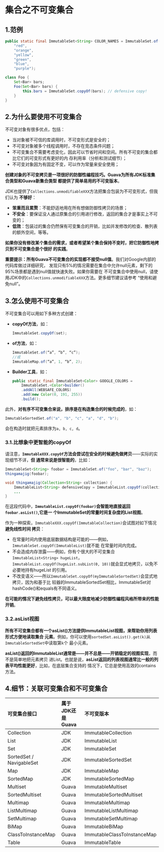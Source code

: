 集合之不可变集合
================================================================================
## 1.范例
```java
public static final ImmutableSet<String> COLOR_NAMES = ImmutableSet.of(
    "red",
    "orange",
    "yellow",
    "green",
    "blue",
    "purple");

class Foo {
    Set<Bar> bars;
    Foo(Set<Bar> bars) {
        this.bars = ImmutableSet.copyOf(bars); // defensive copy!
    }
}
```

## 2.为什么要使用不可变集合
不可变对象有很多优点，包括：
+ 当对象被不可信的库调用时，不可变形式是安全的；
+ 不可变对象被多个线程调用时，不存在竞态条件问题；
+ 不可变集合不需要考虑变化，因此可以节省时间和空间。所有不可变的集合都比它们的可变形式有更好的内
存利用率（分析和测试细节）；
+ 不可变对象因为有固定不变，可以作为常量来安全使用；

**创建对象的不可变拷贝是一项很好的防御性编程技巧。Guava为所有JDK标准集合类型和Guava新集合类型
都提供了简单易用的不可变版本**。

JDK也提供了`Collections.unmodifiableXXX`方法把集合包装为不可变形式，但我们认为 **不够好**：
+ **笨重而且累赘**：不能舒适地用在所有想做防御性拷贝的场景；
+ **不安全**：要保证没人通过原集合的引用进行修改，返回的集合才是事实上不可变的；
+ **低效**：包装过的集合仍然保有可变集合的开销，比如并发修改的检查、散列表的额外空间，等等。

**如果你没有修改某个集合的需求，或者希望某个集合保持不变时，把它防御性地拷贝到不可变集合是个很好
的实践**。

**重要提示：所有Guava不可变集合的实现都不接受null值**。我们对Google内部的代码库做过详细研究，
发现只有5%的情况需要在集合中允许null元素，剩下的95%场景都是遇到null值就快速失败。如果你需要在
不可变集合中使用null，请使用JDK中的`Collections.unmodifiableXXX`方法。更多细节建议请参考
“使用和避免null”。

## 3.怎么使用不可变集合
不可变集合可以用如下多种方式创建：
+ **copyOf方法**，如：
  ```java
  ImmutableSet.copyOf(set);
  ```
+ **of方法**，如：
  ```java
  ImmutableSet.of(“a”, “b”, “c”);
  //或
  ImmutableMap.of(“a”, 1, “b”, 2);
  ```
+ **Builder工具**，如：
  ```java
  public static final ImmutableSet<Color> GOOGLE_COLORS =
      ImmutableSet.<Color>builder()
      .addAll(WEBSAFE_COLORS)
      .add(new Color(0, 191, 255))
      .build();
  ```

此外，**对有序不可变集合来说，排序是在构造集合的时候完成的**，如：
```java
ImmutableSortedSet.of("a", "b", "c", "a", "d", "b");
```
会在构造时就把元素排序为`a, b, c, d`。

### 3.1.比想象中更智能的copyOf
请注意，**`ImmutableXXX.copyOf`方法会尝试在安全的时候避免做拷贝**——实际的实现细节不详，**但
通常来说是很智能的**，比如：
```java
ImmutableSet<String> foobar = ImmutableSet.of("foo", "bar", "baz");
thingamajig(foobar);

void thingamajig(Collection<String> collection) {
    ImmutableList<String> defensiveCopy = ImmutableList.copyOf(collection);
    ...
}
```
在这段代码中，**`ImmutableList.copyOf(foobar)`会智能地直接返回`foobar.asList()`,它是一
个ImmutableSet的常量时间复杂度的List视图**。

作为一种探索，`ImmutableXXX.copyOf(ImmutableCollection)`会试图对如下情况 **避免线性时间
拷贝**：
+ 在常量时间内使用底层数据结构是可能的——例如，`ImmutableSet.copyOf(ImmutableList)`就不能
在常量时间内完成。
+ 不会造成内存泄露——例如，你有个很大的不可变集合`ImmutableList<String> hugeList`，
`ImmutableList.copyOf(hugeList.subList(0, 10))`就会显式地拷贝，以免不必要地持有hugeList
的引用。
+ 不改变语义——所以`ImmutableSet.copyOf(myImmutableSortedSet)`会显式地拷贝，因为和基于比
较器的ImmutableSortedSet相比，ImmutableSet对hashCode()和equals有不同语义。

**在可能的情况下避免线性拷贝，可以最大限度地减少防御性编程风格所带来的性能开销**。

### 3.2.asList视图
**所有不可变集合都有一个asList()方法提供ImmutableList视图，来帮助你用列表形式方便地读取集合
元素**。例如，你可以使用`sortedSet.asList().get(k)`从`ImmutableSortedSet`中读取第`k`个
最小元素。

**asList()返回的ImmutableList通常是——并不总是——开销稳定的视图实现**，而不是简单地把元素拷贝
进List。也就是说，**asList返回的列表视图通常比一般的列表平均性能更好**，比如，在底层集合支持的
情况下，它总是使用高效的contains方法。

## 4.细节：关联可变集合和不可变集合

| 可变集合接口 | 属于JDK还是Guava | 不可变版本 |
| :------------- | :------------- | :------------- |
| Collection | JDK | ImmutableCollection |
| List | JDK | ImmutableList |
| Set | JDK | ImmutableSet |
| SortedSet / NavigableSet | JDK | ImmutableSortedSet |
| Map | JDK | ImmutableMap |
| SortedMap | JDK | ImmutableSortedMap |
| Multiset | Guava | ImmutableMultiset |
| SortedMultiset | Guava | ImmutableSortedMultiset |
| Multimap | Guava | ImmutableMultimap |
| ListMultimap | Guava | ImmutableListMultimap |
| SetMultimap | Guava | ImmutableSetMultimap |
| BiMap | Guava | ImmutableBiMap |
| ClassToInstanceMap | Guava | ImmutableClassToInstanceMap |
| Table | Guava | ImmutableTable |
